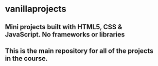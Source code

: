 # vanillaprojects

## Mini projects built with HTML5, CSS &amp; JavaScript. No frameworks or libraries

## This is the main repository for all of the projects in the course.
